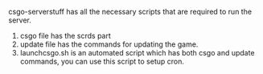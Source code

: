 csgo-serverstuff has all the necessary scripts that are required to run the server.

1. csgo file has the scrds part
2. update file has the commands for updating the game.
3. launchcsgo.sh is an automated script which has both csgo and update commands, you can use this script to setup cron.
